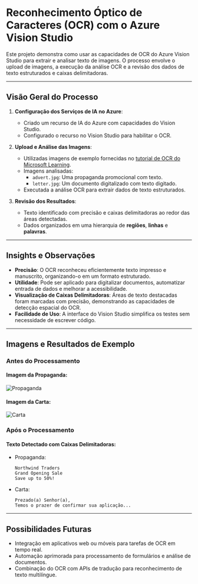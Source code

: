 
# Reconhecimento Óptico de Caracteres (OCR) com o Azure Vision Studio

Este projeto demonstra como usar as capacidades de OCR do Azure Vision Studio para extrair e analisar texto de imagens. O processo envolve o upload de imagens, a execução da análise OCR e a revisão dos dados de texto estruturados e caixas delimitadoras.

---

## **Visão Geral do Processo**

1. **Configuração dos Serviços de IA no Azure**:
   - Criado um recurso de IA do Azure com capacidades do Vision Studio.
   - Configurado o recurso no Vision Studio para habilitar o OCR.

2. **Upload e Análise das Imagens**:
   - Utilizadas imagens de exemplo fornecidas no [tutorial de OCR do Microsoft Learning](https://microsoftlearning.github.io/mslearn-ai-fundamentals/Instructions/Labs/05-ocr.html).
   - Imagens analisadas:
     - `advert.jpg`: Uma propaganda promocional com texto.
     - `letter.jpg`: Um documento digitalizado com texto digitado.
   - Executada a análise OCR para extrair dados de texto estruturados.

3. **Revisão dos Resultados**:
   - Texto identificado com precisão e caixas delimitadoras ao redor das áreas detectadas.
   - Dados organizados em uma hierarquia de **regiões**, **linhas** e **palavras**.

---

## **Insights e Observações**

- **Precisão**: O OCR reconheceu eficientemente texto impresso e manuscrito, organizando-o em um formato estruturado.
- **Utilidade**: Pode ser aplicado para digitalizar documentos, automatizar entrada de dados e melhorar a acessibilidade.
- **Visualização de Caixas Delimitadoras**: Áreas de texto destacadas foram marcadas com precisão, demonstrando as capacidades de detecção espacial do OCR.
- **Facilidade de Uso**: A interface do Vision Studio simplifica os testes sem necessidade de escrever código.

---

## **Imagens e Resultados de Exemplo**

### Antes do Processamento
#### Imagem da Propaganda:
![Propaganda](https://microsoftlearning.github.io/mslearn-ai-fundamentals/Instructions/Labs/images/advert.jpg)

#### Imagem da Carta:
![Carta](https://microsoftlearning.github.io/mslearn-ai-fundamentals/Instructions/Labs/images/letter.jpg)

### Após o Processamento
#### Texto Detectado com Caixas Delimitadoras:
- Propaganda:
  ```
  Northwind Traders
  Grand Opening Sale
  Save up to 50%!
  ```
- Carta:
  ```
  Prezado(a) Senhor(a),
  Temos o prazer de confirmar sua aplicação...
  ```

---

## **Possibilidades Futuras**

- Integração em aplicativos web ou móveis para tarefas de OCR em tempo real.
- Automação aprimorada para processamento de formulários e análise de documentos.
- Combinação do OCR com APIs de tradução para reconhecimento de texto multilíngue.

